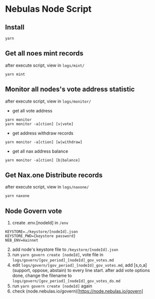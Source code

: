 # Nebulas Node Script

## Install

```
yarn
```

## Get all noes mint records

after execute script, view in `logs/mint/`

```
yarn mint
```

## Monitor all nodes's vote address statistic

after execute script, view in `logs/monitor/`

- get all vote address

```
yarn monitor
yarn monitor -a[ction] [v|vote]
```

- get address withdraw records

```
yarn monitor -a[ction] [w|withdraw]
```

- get all nax address balance

```
yarn monitor -a[ction] [b|balance]
```

## Get Nax.one Distribute records

after execute script, view in `logs/naxone/`

```
yarn naxone
```

## Node Govern vote

1. create .env.[nodeId] in `/env`
```
KEYSTORE=./keystore/[nodeId].json
KEYSTORE_PWD={keystore password}
NEB_ENV=mainnet
```
2. add node's keystore file to `/keystore/[nodeId].json`
3. run `yarn govern create [nodeId]`, vote file in `logs/govern/[gov_period]_[nodeId]_gov_votes.md`
4. edit `logs/govern/[gov_period]_[nodeId]_gov_votes.md`, add [s,o,a](support, oppose, abstain) to every line start. after add vote options done, change the filename to `logs/govern/[gov_period]_[nodeId]_gov_votes_do.md`
5. run `yarn govern create [nodeId]` again
6. check (node.nebulas.io/govern)[https://node.nebulas.io/govern]

